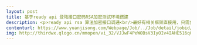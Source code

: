 ```yaml
---                
layout: post       
title: 基于ready api 登陆接口密码RSA加密测试环境搭建           
description: <p>ready api rsa 算法加密接口调通<br/>最好有相关框架直接用，只需负责相应报错处理即可<br/>最终目的就是加密接口成功调通</p>     
contenturl: https://www.yuanjisong.com/Webpage/Job/../Job/detail/jobid/101476      
img: http://thirdwx.qlogo.cn/mmopen/vi_32/VJJwF4PeWOBsV3IyOIv4IAHE516q0f2ck7F3gAErbg43s0Kx1eYq1qibYA1BLllKLPmibecPeRCeaM019wRgpE1A/132             
---                 
```

